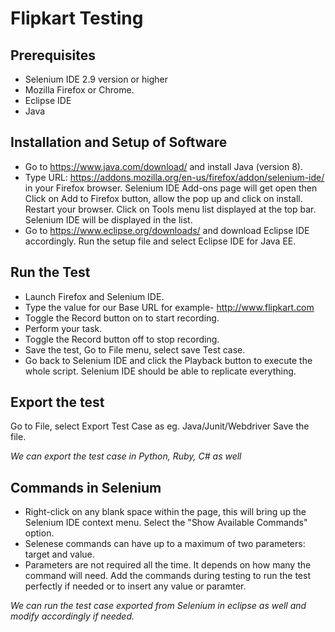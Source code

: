 # Flipkart Testing

## Prerequisites

* Selenium IDE 2.9 version or higher 
* Mozilla Firefox or Chrome.
* Eclipse IDE 
* Java

## Installation and Setup of Software
* Go to https://www.java.com/download/ and install Java (version 8).
* Type URL: https://addons.mozilla.org/en-us/firefox/addon/selenium-ide/ in your Firefox browser. 
  Selenium IDE Add-ons page will get open then Click on Add to Firefox button, allow the pop up and click on install.
  Restart your browser.
  Click on Tools menu list displayed at the top bar. Selenium IDE will be displayed in the list.
* Go to https://www.eclipse.org/downloads/ and download Eclipse IDE accordingly. Run the setup file and select Eclipse IDE for Java EE. 

## Run the Test
* Launch Firefox and Selenium IDE.
* Type the value for our Base URL for example- http://www.flipkart.com
* Toggle the Record button on to start recording. 
* Perform your task.
* Toggle the Record button off to stop recording.
* Save the test, Go to File menu, select save Test case.
* Go back to Selenium IDE and click the Playback button to execute the whole script. Selenium IDE should be able to replicate everything.

## Export the test
 Go to File, select Export Test Case as eg. Java/Junit/Webdriver
 Save the file. 
 
*We can export the test case in Python, Ruby, C# as well*

## Commands in Selenium
 * Right-click on any blank space within the page, this will bring up the Selenium IDE context menu.
   Select the "Show Available Commands" option.
* Selenese commands can have up to a maximum of two parameters: target and value.
* Parameters are not required all the time. It depends on how many the command will need.
Add the commands during testing to run the test perfectly if needed or to insert any value or paramter. 

*We can run the test case exported from Selenium in eclipse as well and modify accordingly if needed.*

